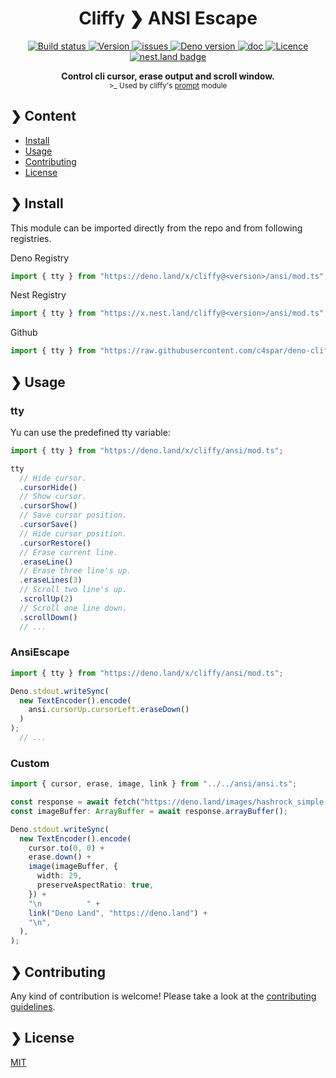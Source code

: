 <h1 align="center">Cliffy ❯ ANSI Escape</h1>

<p align="center" class="badges-container">
  <a href="https://github.com/c4spar/deno-cliffy/actions?query=workflow%3ATest">
    <img alt="Build status" src="https://github.com/c4spar/deno-cliffy/workflows/Test/badge.svg?branch=master" />
  </a>
  <a href="https://github.com/c4spar/deno-cliffy/releases">
    <img alt="Version" src="https://img.shields.io/github/v/release/c4spar/deno-cliffy?logo=github&color=blue&label=latest" />
  </a>
  <a href="https://github.com/c4spar/deno-cliffy/labels/module%3Aansi-escape">
    <img alt="issues" src="https://img.shields.io/github/issues/c4spar/deno-cliffy/module:ansi-escape?label=issues&logo=github&color=yellow">
  </a>
  <a href="https://deno.land/">
    <img alt="Deno version" src="https://img.shields.io/badge/deno-^1.2.0-blue?logo=deno" />
  </a>
  <a href="https://doc.deno.land/https/deno.land/x/cliffy/ansi/mod.ts">
    <img alt="doc" src="https://img.shields.io/badge/deno-doc-yellow?logo=deno" />
  </a>
  <a href="https://github.com/c4spar/deno-cliffy/blob/master/LICENSE">
    <img alt="Licence" src="https://img.shields.io/github/license/c4spar/deno-cliffy?logo=github" />
  </a>
  <a href="https://nest.land/package/cliffy">
    <img src="https://nest.land/badge.svg" alt="nest.land badge">
  </a>
</p>

<p align="center">
  <b>Control cli cursor, erase output and scroll window.</b><br>
  <sub>>_ Used by cliffy's <a href="../prompt/">prompt</a> module</sub>
</p>

## ❯ Content

- [Install](#-install)
- [Usage](#-usage)
- [Contributing](#-contributing)
- [License](#-license)

## ❯ Install

This module can be imported directly from the repo and from following registries.

Deno Registry

```typescript
import { tty } from "https://deno.land/x/cliffy@<version>/ansi/mod.ts";
```

Nest Registry

```typescript
import { tty } from "https://x.nest.land/cliffy@<version>/ansi/mod.ts";
```

Github

```typescript
import { tty } from "https://raw.githubusercontent.com/c4spar/deno-cliffy/<version>/ansi/mod.ts";
```

## ❯ Usage

### tty

Yu can use the predefined tty variable:

```typescript
import { tty } from "https://deno.land/x/cliffy/ansi/mod.ts";

tty
  // Hide cursor.
  .cursorHide()
  // Show cursor.
  .cursorShow()
  // Save cursor position.
  .cursorSave()
  // Hide cursor position.
  .cursorRestore()
  // Erase current line.
  .eraseLine()
  // Erase three line's up.
  .eraseLines(3)
  // Scroll two line's up.
  .scrollUp(2)
  // Scroll one line down.
  .scrollDown()
  // ...
```

### AnsiEscape

```typescript
import { tty } from "https://deno.land/x/cliffy/ansi/mod.ts";

Deno.stdout.writeSync(
  new TextEncoder().encode(
    ansi.cursorUp.cursorLeft.eraseDown()
  )
);
  // ...
```

### Custom

```typescript
import { cursor, erase, image, link } from "../../ansi/ansi.ts";

const response = await fetch("https://deno.land/images/hashrock_simple.png");
const imageBuffer: ArrayBuffer = await response.arrayBuffer();

Deno.stdout.writeSync(
  new TextEncoder().encode(
    cursor.to(0, 0) +
    erase.down() +
    image(imageBuffer, {
      width: 29,
      preserveAspectRatio: true,
    }) +
    "\n          " +
    link("Deno Land", "https://deno.land") +
    "\n",
  ),
);
```

## ❯ Contributing

Any kind of contribution is welcome! Please take a look at the [contributing guidelines](../CONTRIBUTING.md).

## ❯ License

[MIT](../LICENSE)
